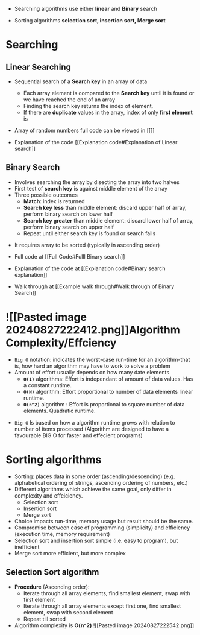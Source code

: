 - Searching algorithms use either **linear** and **Binary** search
* Sorting algorithms **selection sort, insertion sort, Merge sort**
# Searching
## Linear Searching 
* Sequential search of a **Search key** in an array of data
	-  Each array element is compared to the **Search key** until it is found or we have reached the end of an array
	- Finding the search key returns the index of  element.
	- If there are **duplicate** values in the array, index of only **first element** is 
	  
* Array of random numbers full code can be viewed in [[]]
* Explanation of the code [[Explanation code#Explanation of Linear search]]
## Binary Search

* Involves searching the array by disecting the array into two halves
* First test of **search key** is against middle element of the array
* Three possible outcomes
	- **Match**: index is returned
	- **Search key less** than middle element: discard upper half of array, perform binary search on lower half 
	- **Search key greater** than middle element: discard lower half of array, perform binary search on upper half
	- Repeat until either search key is found or search fails
- It requires array to be sorted (typically in ascending order)
  
- Full code at [[Full Code#Fulll Binary search]]
  
- Explanation of the code at [[Explanation code#Binary search explanation]]

- Walk through at [[Example walk through#Walk through of Binary Search]]

# ![[Pasted image 20240827222412.png]]Algorithm Complexity/Effciency

* `Big O` notation: indicates the worst-case run-time for an algorithm-that is, how hard an algorithm may have to work to solve a problem
* Amount of effort usually depends on how many date elements.
	- **`O(1)`** algorithms: Effort is independant of amount of data values. Has a constant runtime.
	- **`O(N)`** algorithm: Effort proportional to number of data elements linear runtime.
	- **`O(n^2)`** algorithm : Effort is proportional to square number of data elements. Quadratic runtime.
- `Big O` Is based on how a algorithm runtime grows with relation to number of items processed (Algorithm are designed to have a favourable BIG O for faster and effecient programs)
# Sorting algorithms

- Sorting: places data in some order (ascending/descending) (e.g. alphabetical ordering of strings, ascending ordering of numbers, etc.)
- Different algorithms which achieve the same goal, only differ in complexity and effeiciency.
	- Selection sort
	- Insertion sort
	- Merge sort
- Choice impacts run-time, memory usage but result should be the same.
- Compromise between ease of programming (simplicity) and efficiency (execution time, memory requirement)
-  Selection sort and insertion sort simple (i.e. easy to program), but inefficient
- Merge sort more efficient, but more complex
## Selection Sort algorithm

- **Procedure** (Ascending order):
	- Iterate through all array elements, find smallest element, swap with first element
	- Iterate through all array elements except first one, find smallest element, swap with second element
	- Repeat till sorted
- Algorithm complexity is **O(n^2)**
![[Pasted image 20240827222542.png]]
	